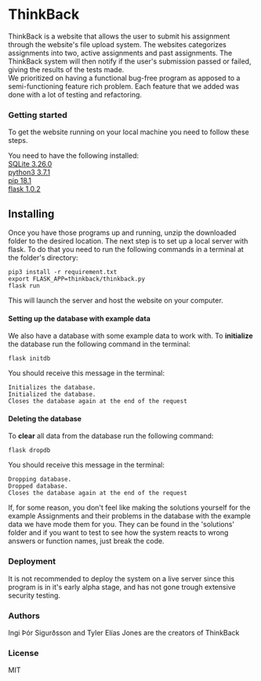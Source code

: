 # ThinkBack

ThinkBack is a website that allows the user to submit his assignment through the website's file upload system. The websites categorizes assignments into two, active assignments and past assignments. The ThinkBack system will then notify if the user's submission passed or failed, giving the results of the tests made.</br>
We prioritized on having a functional bug-free program as apposed to a semi-functioning feature rich problem. Each feature that we added was done with a lot of testing
and refactoring.

### Getting started

To get the website running on your local machine you need to follow these steps. </br>

You need to have the following installed: </br>
[SQLite 3.26.0](https://sqlite.org/index.html) </br>
[python3 3.7.1](https://www.python.org/) </br>
[pip 18.1](https://pip.pypa.io/en/stable/installing/) </br>
[flask 1.0.2](http://flask.pocoo.org/) </br>

## Installing

Once you have those programs up and running, unzip the downloaded folder to the desired location. The next step is to set up a local server with flask. To do that you need to run the following commands in a terminal at the folder's directory:</br>

`pip3 install -r requirement.txt`</br>
`export FLASK_APP=thinkback/thinkback.py`</br>
`flask run`</br>

This will launch the server and host the website on your computer.</br>

#### Setting up the database with example data

We also have a database with some example data to work with. To **initialize** the database run the following command in the terminal: </br>

`flask initdb` </br>

You should receive this message in the terminal: </br>

`Initializes the database.` </br>
`Initialized the database.` </br>
`Closes the database again at the end of the request` </br>

#### Deleting the database

To **clear** all data from the database run the following command: </br>

`flask dropdb` </br>

You should receive this message in the terminal: </br>

`Dropping database.` </br>
`Dropped database.` </br>
`Closes the database again at the end of the request` </br>

If, for some reason, you don't feel like making the solutions yourself for the example Assignments and their problems in the database with the example data
we have mode them for you. They can be found in the 'solutions' folder and if you want to test to see how the system reacts to wrong answers or function names,
just break the code.

### Deployment

It is not recommended to deploy the system on a live server since this program is in it's early alpha stage, and has not gone trough extensive security testing.

### Authors

Ingi Þór Sigurðsson and Tyler Elías Jones are the creators of ThinkBack

### License 

MIT
